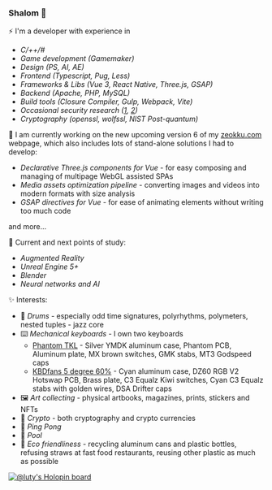 ### Shalom 👋

⚡ I'm a developer with experience in 
- _C/++/#_
- _Game development (Gamemaker)_
- _Design (PS, AI, AE)_
- _Frontend (Typescript, Pug, Less)_
- _Frameworks & Libs (Vue 3, React Native, Three.js, GSAP)_
- _Backend (Apache, PHP, MySQL)_
- _Build tools (Closure Compiler, Gulp, Webpack, Vite)_
- _Occasional security research ([1](https://hackerone.com/lt_1/?type=user), [2](https://www.holopin.io/userbadge/cl8lf7mkw029809meb0faqzzm)<!-- [3](link to steam cards market xss hack) -->)_
- _Cryptography (openssl, wolfssl, NIST Post-quantum)_

🔭 I am currently working on the new upcoming version 6 of my [zeokku.com](https://zeokku.com) webpage, which also includes lots of stand-alone solutions I had to develop:
- _Declarative Three.js components for Vue_ - for easy composing and managing of multipage WebGL assisted SPAs
- _Media assets optimization pipeline_ - converting images and videos into modern formats with size analysis
- _GSAP directives for Vue_ - for ease of animating elements without writing too much code

and more...

🌱 Current and next points of study:
- _Augmented Reality_
- _Unreal Engine 5+_
- _Blender_
- _Neural networks and AI_

✨ Interests:
- 🥁 _Drums_ - especially odd time signatures, polyrhythms, polymeters, nested tuples - jazz core
- ⌨️ _Mechanical keyboards_ - I own two keyboards
    - <u>Phantom TKL</u> - Silver YMDK aluminum case, Phantom PCB, Aluminum plate, MX brown switches, GMK stabs, MT3 Godspeed caps
    - <u>KBDfans 5 degree 60%</u> - Cyan aluminum case, DZ60 RGB V2 Hotswap PCB, Brass plate, C3 Equalz Kiwi switches, Cyan C3 Equalz stabs with golden wires, DSA Drifter caps
- 🖼️ _Art collecting_ - physical artbooks, magazines, prints, stickers and NFTs
- 💎 _Crypto_ - both cryptography and crypto currencies
- 🏓 _Ping Pong_
- 🎱 _Pool_
- 🍃 _Eco friendliness_ - recycling aluminum cans and plastic bottles, refusing straws at fast food restaurants, reusing other plastic as much as possible

[![@luty's Holopin board](https://holopin.io/api/user/board?user=luty)](https://holopin.io/@luty)

<!--
**Lutymane/Lutymane** is a ✨ _special_ ✨ repository because its `README.md` (this file) appears on your GitHub profile.

Here are some ideas to get you started:

- 🔭 I’m currently working on ...
- 🌱 I’m currently learning ...
- 👯 I’m looking to collaborate on ...
- 🤔 I’m looking for help with ...
- 💬 Ask me about ...
- 📫 How to reach me: ...
- 😄 Pronouns: ...
- ⚡ Fun fact: ...
-->
